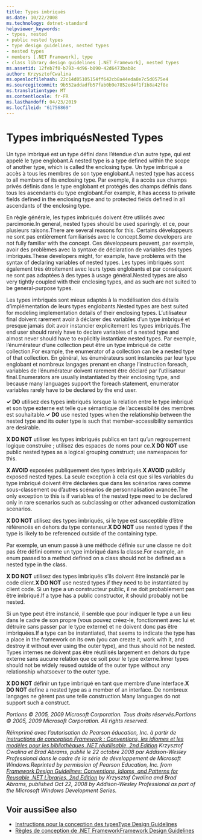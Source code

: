 ```yaml
---
title: Types imbriqués
ms.date: 10/22/2008
ms.technology: dotnet-standard
helpviewer_keywords:
- types, nested
- public nested types
- type design guidelines, nested types
- nested types
- members [.NET Framework], type
- class library design guidelines [.NET Framework], nested types
ms.assetid: 12feb7f0-b793-4d96-b090-42d6473bab8c
author: KrzysztofCwalina
ms.openlocfilehash: 22c14d05105154ff642cb8a44eda8e7c5d0575e4
ms.sourcegitcommit: 9b552addadfb57fab0b9e7852ed4f1f1b8a42f8e
ms.translationtype: MT
ms.contentlocale: fr-FR
ms.lasthandoff: 04/23/2019
ms.locfileid: "61756869"
---
```

# <a name="nested-types"></a><span data-ttu-id="76c47-102">Types imbriqués</span><span class="sxs-lookup"><span data-stu-id="76c47-102">Nested Types</span></span>
<span data-ttu-id="76c47-103">Un type imbriqué est un type défini dans l’étendue d’un autre type, qui est appelé le type englobant.</span><span class="sxs-lookup"><span data-stu-id="76c47-103">A nested type is a type defined within the scope of another type, which is called the enclosing type.</span></span> <span data-ttu-id="76c47-104">Un type imbriqué a accès à tous les membres de son type englobant.</span><span class="sxs-lookup"><span data-stu-id="76c47-104">A nested type has access to all members of its enclosing type.</span></span> <span data-ttu-id="76c47-105">Par exemple, il a accès aux champs privés définis dans le type englobant et protégés des champs définis dans tous les ascendants du type englobant.</span><span class="sxs-lookup"><span data-stu-id="76c47-105">For example, it has access to private fields defined in the enclosing type and to protected fields defined in all ascendants of the enclosing type.</span></span>  
  
 <span data-ttu-id="76c47-106">En règle générale, les types imbriqués doivent être utilisés avec parcimonie.</span><span class="sxs-lookup"><span data-stu-id="76c47-106">In general, nested types should be used sparingly.</span></span> <span data-ttu-id="76c47-107">et ce, pour plusieurs raisons.</span><span class="sxs-lookup"><span data-stu-id="76c47-107">There are several reasons for this.</span></span> <span data-ttu-id="76c47-108">Certains développeurs ne sont pas entièrement familiarisés avec le concept.</span><span class="sxs-lookup"><span data-stu-id="76c47-108">Some developers are not fully familiar with the concept.</span></span> <span data-ttu-id="76c47-109">Ces développeurs peuvent, par exemple, avoir des problèmes avec la syntaxe de déclaration de variables des types imbriqués.</span><span class="sxs-lookup"><span data-stu-id="76c47-109">These developers might, for example, have problems with the syntax of declaring variables of nested types.</span></span> <span data-ttu-id="76c47-110">Les types imbriqués sont également très étroitement avec leurs types englobants et par conséquent ne sont pas adaptées à des types à usage général.</span><span class="sxs-lookup"><span data-stu-id="76c47-110">Nested types are also very tightly coupled with their enclosing types, and as such are not suited to be general-purpose types.</span></span>  
  
 <span data-ttu-id="76c47-111">Les types imbriqués sont mieux adaptés à la modélisation des détails d’implémentation de leurs types englobants.</span><span class="sxs-lookup"><span data-stu-id="76c47-111">Nested types are best suited for modeling implementation details of their enclosing types.</span></span> <span data-ttu-id="76c47-112">L’utilisateur final doivent rarement avoir à déclarer des variables d’un type imbriqué et presque jamais doit avoir instancier explicitement les types imbriqués.</span><span class="sxs-lookup"><span data-stu-id="76c47-112">The end user should rarely have to declare variables of a nested type and almost never should have to explicitly instantiate nested types.</span></span> <span data-ttu-id="76c47-113">Par exemple, l’énumérateur d’une collection peut être un type imbriqué de cette collection.</span><span class="sxs-lookup"><span data-stu-id="76c47-113">For example, the enumerator of a collection can be a nested type of that collection.</span></span> <span data-ttu-id="76c47-114">En général, les énumérateurs sont instanciés par leur type englobant et nombreux langages prenant en charge l’instruction foreach, variables de l’énumérateur doivent rarement être déclaré par l’utilisateur final.</span><span class="sxs-lookup"><span data-stu-id="76c47-114">Enumerators are usually instantiated by their enclosing type, and because many languages support the foreach statement, enumerator variables rarely have to be declared by the end user.</span></span>  
  
 <span data-ttu-id="76c47-115">**✓ DO** utilisez des types imbriqués lorsque la relation entre le type imbriqué et son type externe est telle que sémantique de l’accessibilité des membres est souhaitable.</span><span class="sxs-lookup"><span data-stu-id="76c47-115">**✓ DO** use nested types when the relationship between the nested type and its outer type is such that member-accessibility semantics are desirable.</span></span>  
  
 <span data-ttu-id="76c47-116">**X DO NOT** utiliser les types imbriqués publics en tant qu’un regroupement logique construire ; utilisez des espaces de noms pour ce.</span><span class="sxs-lookup"><span data-stu-id="76c47-116">**X DO NOT** use public nested types as a logical grouping construct; use namespaces for this.</span></span>  
  
 <span data-ttu-id="76c47-117">**X AVOID** exposées publiquement des types imbriqués.</span><span class="sxs-lookup"><span data-stu-id="76c47-117">**X AVOID** publicly exposed nested types.</span></span> <span data-ttu-id="76c47-118">La seule exception à cela est que si les variables du type imbriqué doivent être déclarées que dans les scénarios rares comme sous-classement ou d’autres scénarios de personnalisation avancée.</span><span class="sxs-lookup"><span data-stu-id="76c47-118">The only exception to this is if variables of the nested type need to be declared only in rare scenarios such as subclassing or other advanced customization scenarios.</span></span>  
  
 <span data-ttu-id="76c47-119">**X DO NOT** utilisez des types imbriqués, si le type est susceptible d’être référencés en dehors du type conteneur.</span><span class="sxs-lookup"><span data-stu-id="76c47-119">**X DO NOT** use nested types if the type is likely to be referenced outside of the containing type.</span></span>  
  
 <span data-ttu-id="76c47-120">Par exemple, un enum passé à une méthode définie sur une classe ne doit pas être défini comme un type imbriqué dans la classe.</span><span class="sxs-lookup"><span data-stu-id="76c47-120">For example, an enum passed to a method defined on a class should not be defined as a nested type in the class.</span></span>  
  
 <span data-ttu-id="76c47-121">**X DO NOT** utilisez des types imbriqués s’ils doivent être instancié par le code client.</span><span class="sxs-lookup"><span data-stu-id="76c47-121">**X DO NOT** use nested types if they need to be instantiated by client code.</span></span>  <span data-ttu-id="76c47-122">Si un type a un constructeur public, il ne doit probablement pas être imbriqué.</span><span class="sxs-lookup"><span data-stu-id="76c47-122">If a type has a public constructor, it should probably not be nested.</span></span>  
  
 <span data-ttu-id="76c47-123">Si un type peut être instancié, il semble que pour indiquer le type a un lieu dans le cadre de son propre (vous pouvez créez-le, fonctionnent avec lui et détruire sans passer par le type externe) et ne doivent donc pas être imbriquées.</span><span class="sxs-lookup"><span data-stu-id="76c47-123">If a type can be instantiated, that seems to indicate the type has a place in the framework on its own (you can create it, work with it, and destroy it without ever using the outer type), and thus should not be nested.</span></span> <span data-ttu-id="76c47-124">Types internes ne doivent pas être réutilisés largement en dehors du type externe sans aucune relation que ce soit pour le type externe.</span><span class="sxs-lookup"><span data-stu-id="76c47-124">Inner types should not be widely reused outside of the outer type without any relationship whatsoever to the outer type.</span></span>  
  
 <span data-ttu-id="76c47-125">**X DO NOT** définir un type imbriqué en tant que membre d’une interface.</span><span class="sxs-lookup"><span data-stu-id="76c47-125">**X DO NOT** define a nested type as a member of an interface.</span></span> <span data-ttu-id="76c47-126">De nombreux langages ne gèrent pas une telle construction.</span><span class="sxs-lookup"><span data-stu-id="76c47-126">Many languages do not support such a construct.</span></span>  
  
 <span data-ttu-id="76c47-127">*Portions © 2005, 2009 Microsoft Corporation. Tous droits réservés.*</span><span class="sxs-lookup"><span data-stu-id="76c47-127">*Portions © 2005, 2009 Microsoft Corporation. All rights reserved.*</span></span>  
  
 <span data-ttu-id="76c47-128">*Réimprimé avec l’autorisation de Pearson éducation, Inc. à partir de [instructions de conception Framework : Conventions, les idiomes et les modèles pour les bibliothèques .NET réutilisable, 2nd Edition](https://www.informit.com/store/framework-design-guidelines-conventions-idioms-and-9780321545619) Krzysztof Cwalina et Brad Abrams, publié le 22 octobre 2008 par Addison-Wesley Professional dans le cadre de la série de développement de Microsoft Windows.*</span><span class="sxs-lookup"><span data-stu-id="76c47-128">*Reprinted by permission of Pearson Education, Inc. from [Framework Design Guidelines: Conventions, Idioms, and Patterns for Reusable .NET Libraries, 2nd Edition](https://www.informit.com/store/framework-design-guidelines-conventions-idioms-and-9780321545619) by Krzysztof Cwalina and Brad Abrams, published Oct 22, 2008 by Addison-Wesley Professional as part of the Microsoft Windows Development Series.*</span></span>  
  
## <a name="see-also"></a><span data-ttu-id="76c47-129">Voir aussi</span><span class="sxs-lookup"><span data-stu-id="76c47-129">See also</span></span>

- [<span data-ttu-id="76c47-130">Instructions pour la conception des types</span><span class="sxs-lookup"><span data-stu-id="76c47-130">Type Design Guidelines</span></span>](../../../docs/standard/design-guidelines/type.md)
- [<span data-ttu-id="76c47-131">Règles de conception de .NET Framework</span><span class="sxs-lookup"><span data-stu-id="76c47-131">Framework Design Guidelines</span></span>](../../../docs/standard/design-guidelines/index.md)
